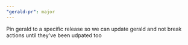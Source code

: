```yaml
---
"gerald-pr": major
---
```


Pin gerald to a specific release so we can update gerald and not break actions until they've been udpated too
